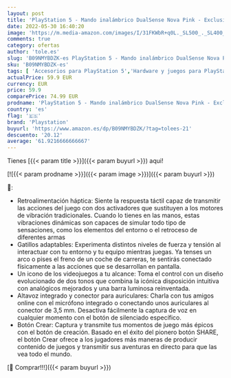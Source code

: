 ```yaml
---
layout: post
title: 'PlayStation 5 - Mando inalámbrico DualSense Nova Pink - Exclusivo para PS5'
date: 2022-05-30 16:40:20
image: 'https://m.media-amazon.com/images/I/31FKWbR+q0L._SL500_._SL400_.jpg'
comments: true
category: ofertas
author: 'tole.es'
slug: 'B09NMYBDZK-es PlayStation 5 - Mando inalámbrico DualSense Nova Pink -...'
sku: 'B09NMYBDZK-es'
tags: [ 'Accesorios para PlayStation 5','Hardware y juegos para PlayStation 5','Mandos y controles para PlayStation 5','Videojuegos','playstation','ps5','🇪🇸', ]
actualPrice: 59.9 EUR
currency: EUR
price: 59.9
comparePrice: 74.99 EUR
prodname: 'PlayStation 5 - Mando inalámbrico DualSense Nova Pink - Exclusivo para PS5'
country: 'es'
flag: '🇪🇸'
brand: 'Playstation'
buyurl: 'https://www.amazon.es/dp/B09NMYBDZK/?tag=tolees-21'
descuento: '20.12'
average: '61.9216666666667'
---
```


Tienes [{{< param title >}}]({{< param buyurl >}}) aqui!

[![{{< param prodname >}}]({{< param image >}})]({{< param buyurl >}})

🔎:

- Retroalimentación háptica: Siente la respuesta táctil capaz de transmitir las acciones del juego con dos activadores que sustituyen a los motores de vibración tradicionales. Cuando lo tienes en las manos, estas vibraciones dinámicas son capaces de simular todo tipo de sensaciones, como los elementos del entorno o el retroceso de diferentes armas
- Gatillos adaptables: Experimenta distintos niveles de fuerza y tensión al interactuar con tu entorno y tu equipo mientras juegas. Ya tenses un arco o pises el freno de un coche de carreras, te sentirás conectado físicamente a las acciones que se desarrollan en pantalla.
- Un icono de los videojuegos a tu alcance: Toma el control con un diseño evolucionado de dos tonos que combina la icónica disposición intuitiva con analógicos mejorados y una barra luminosa reinventada.
- Altavoz integrado y conector para auriculares: Charla con tus amigos online con el micrófono integrado o conectando unos auriculares al conector de 3,5 mm. Desactiva fácilmente la captura de voz en cualquier momento con el botón de silenciado específico.
- Botón Crear: Captura y transmite tus momentos de juego más épicos con el botón de creación. Basado en el éxito del pionero botón SHARE, el botón Crear ofrece a los jugadores más maneras de producir contenido de juegos y transmitir sus aventuras en directo para que las vea todo el mundo.

[🛒 Comprar!!!]({{< param buyurl >}})
